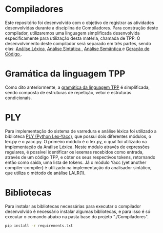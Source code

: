 # Compiladores
Este repositório foi desenvolvido com o objetivo de registrar as atividades desenvolvidas durante a disciplina de Compiladores. Para construção deste compilador, utilizaremos uma linguagem simplificada desenvolvida especificamente para utilização desta matéria, chamada de TPP. O desenvolvimento deste compilador será separado em três partes, sendo elas: <a href= "https://github.com/JuanFSR/Compiladores/tree/main/3.AnaliseLexica/BCC__BCC36B__P%5B1%5D__JuanRangel_2046385"> Análise Léxica</a>, <a href="https://github.com/JuanFSR/Compiladores/tree/main/6.AnaliseSintatica/BCC__BCC36B__P%5B2%5D__JuanRangel__2046385"> Análise Sintática </a>, <a href="https://github.com/JuanFSR/Compiladores/tree/main/7.AnaliseSemantica/BCC__BCC36B__P%5B3%5D__JuanRangel__2046385"> Análise Semântica </a> e <a href="https://github.com/JuanFSR/Compiladores/tree/main/8.GeracaoCodigo/BCC__BCC36B__P%5B4%5D__JuanRangel__2046385/implementacao">Geração de Código </a>.

# Gramática da linguagem TPP
Como dito anteriormente, a <a href="https://docs.google.com/document/d/1e7_M-bD1RUbJAnyR8rZyJ35vKbYEN6KQG4l5L8FQ7_I/edit">gramática da linguagem TPP</a> é simplificada, sendo composta de estruturas de repetição, vetor e estruturas condicionais.

# PLY
Para implementação do sistema de varredura e análise léxica foi utilizado a biblioteca
<a href="https://www.dabeaz.com/ply/ply.html"> PLY (Python Lex-Yacc)</a>, que possui dois diferentes módulos, o lex.py e o yacc.py.
O primeiro módulo é o lex.py, o qual foi utilizado na implementação da Análise Léxica. Neste módulo através de expressões regulares, é possível identificar
os lexemas recebidos como entrada, através de um código TPP, e obter os seus respectivos
tokens, retornando então como saída, uma lista de tokens.
Já o módulo Yacc (yet another compiler-compiler)  ́e utilizado na implementação do analisador sintático, que utiliza o método de
análise LALR(1). 

# Bibliotecas
Para instalar as bibliotecas necessárias para executar o compilador desenvolvido é necessário instalar algumas bibliotecas, e para isso é só executar o comando abaixo na pasta base do projeto "./Compiladores".
```bash
pip install -r requirements.txt 
```

